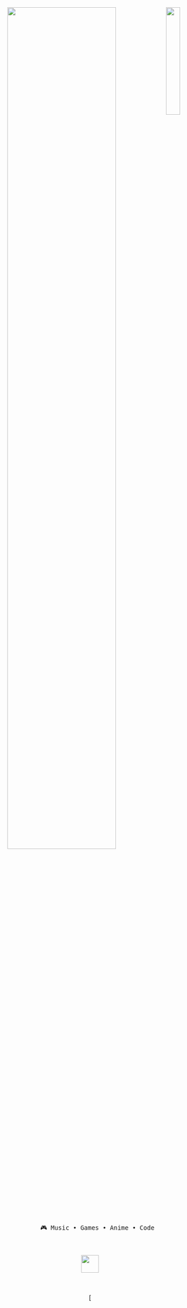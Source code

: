 <div align="center">
<img src="https://github.com/KurumiHub/KurumiAll/blob/main/Kurumi/VID_20240621_010918.gif" width="25%" align="right" />
<img src="https://readme-typing-svg.demolab.com?font=Inconsolata&weight=500&size=50&duration=4000&pause=300&color=#FF0000center=true&vCenter=true&multiline=true&repeat=false&random=false&width=1300&height=140&lines=Hello+hello;I'm+Kurumi%2C+a+good+girl+uwu+%E2%9C%A9" width="70%" />
<br><br>
<pre>
    🎮 Music • Games • Anime • Code
</pre>
<br><br>
<img src="https://github.com/KurumiHub/KurumiAll/blob/main/Kurumi/VID_20240621_010918.gif" height="40" />
<br><br><br>
    
[![]()
</div>
<!--- i just copy it uwu --->
